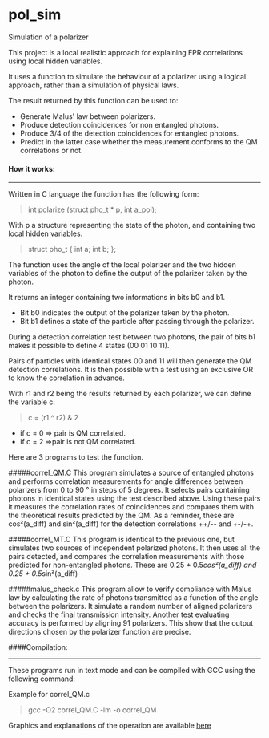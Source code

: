 # pol_sim
Simulation of a polarizer

This project is a local realistic approach for explaining EPR correlations using local hidden variables.

It uses a function to simulate the behaviour of a polarizer using a logical approach, rather than a simulation of physical laws.

The result returned by this function can be used to:

  - Generate Malus' law between polarizers.
  - Produce detection coincidences for non entangled photons.
  - Produce 3/4 of the detection coincidences for entangled photons.
  - Predict in the latter case whether the measurement conforms to the QM correlations or not.

#### How it works:

------------


Written in C language the function has the following form:

>   int polarize (struct pho_t * p, int a_pol);

With p a structure representing the state of the photon, and containing two local hidden variables.

>   struct pho_t
  {
    int a;
    int b;
  };

The function uses the angle of the local polarizer and the two hidden variables of the photon to define the output of the polarizer taken by the photon.

It returns an integer containing two informations in bits b0 and b1.

  - Bit b0 indicates the output of the polarizer taken by the photon.
  - Bit b1 defines a state of the particle after passing through the polarizer.

During a detection correlation test between two photons, the pair of bits b1 makes it possible to define 4 states (00 01 10 11).

Pairs of particles with identical states 00 and 11 will then generate the QM detection correlations.
It is then possible with a test using an exclusive OR to know the correlation in advance.

With r1 and r2 being the results returned by each polarizer, we can define the variable c:

> c = (r1 ^ r2) & 2

  - if c = 0   => pair is QM correlated.
  - if c = 2   =>pair is not QM correlated.

Here are 3 programs to test the function.

#####correl_QM.C
This program simulates a source of entangled photons and performs correlation measurements for angle differences between polarizers from 0 to 90 ° in steps of 5 degrees.
It selects pairs containing photons in identical states using the test described above.
Using these pairs it measures the correlation rates of coincidences and compares them with the theoretical results predicted by the QM.
As a reminder, these are cos²(a_diff) and sin²(a_diff) for the detection correlations ++/-- and +-/-+.

#####correl_MT.C
This program is identical to the previous one, but simulates two sources of independent polarized photons.
It then uses all the pairs detected, and compares the correlation measurements with those predicted for non-entangled photons.
These are 0.25 + 0.5*cos²(a_diff) and 0.25 + 0.5*sin²(a_diff)

#####malus_check.c
This program allow to verify compliance with Malus law by calculating the rate of photons transmitted as a function of the angle between the polarizers.
It simulate a random number of aligned polarizers and checks the final transmission intensity.
Another test evaluating accuracy is performed by aligning 91 polarizers.
This show that the output directions chosen by the polarizer function are precise.

####Compilation:

------------


These programs run in text mode and can be compiled with GCC using the following command:

Example for correl_QM.c
>   gcc -O2 correl_QM.C -lm -o correl_QM

Graphics and explanations of the operation are available [here](http://pierrel5.free.fr/physique/sim_pol/sim_pol_gr_e.htm "sim_pol_gr")
